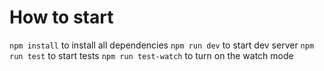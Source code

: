# How to start

`npm install` to install all dependencies
`npm run dev` to start dev server
`npm run test` to start tests
`npm run test-watch` to turn on the watch mode
